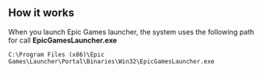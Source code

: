 How it works
----

When you launch Epic Games launcher, the system uses the following path for call **EpicGamesLauncher.exe**

```
C:\Program Files (x86)\Epic Games\Launcher\Portal\Binaries\Win32\EpicGamesLauncher.exe
```

